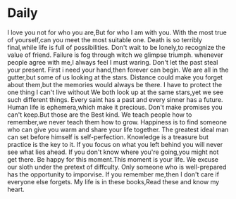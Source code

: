 # Daily
I love you not for who you are,But for who I am with you.
With the most true of yourself,can you meet the most suitable one.
Death is so terribly final,while life is full of possibilities.
Don't wait to be lonely,to recognize the value of friend.
Failure is fog through witch we glimpse triumph.
whenever people agree with me,I always feel I must waring.
Don't let the past steal your present.
First i need your hand,then forever can begin.
We are all in the gutter,but some of us looking at the stars.
Distance could make you forget about them,but the memories would always be there.
I have to protect the one thing I can't live without
We both look up at the same stars,yet we see such different things.
Every saint has a past and every sinner has a future.
Human life is ephemera,which make it precious.
Don't make promises you can't keep.But those are the Best kind.
We teach people how to remember,we never teach them how to grow.
Happiness is to find someone who can give you warm and share your life together.
The greatest ideal man can set before himself is self-perfection.
Knowledge is a treasure but practice is the key to it.
If you focus on what you left behind you will never see what lies ahead.
If you don't know where you're going,you might not get there.
Be happy for this moment.This moment is your life.
We excuse our sloth under the pretext of diffculty.
Only someone who is well-prepared has the opportunity to imporvise.
If you remember me,then I don't care if everyone else forgets.
My life is in these books,Read these and know my heart.